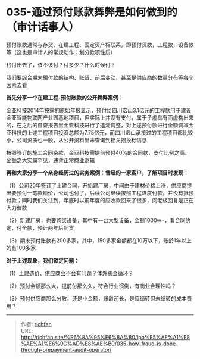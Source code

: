 # 035-通过预付账款舞弊是如何做到的（审计话事人）

预付账款通常与存货、在建工程、固定资产相联系，即预付货款，工程款，设备款等（这也是审计人的常规动作：划分款项性质）

钱付出去了，该不该付？付多少？什么时候付？

我们要综合期末预付款的结构、账龄、前后变动、甚至是供应商的数量分布等各个因素去看

**首先分享一个在建工程-预付账款的公开舞弊案例：**

金亚科技2014年披露的原始年报显示，预付给四川宏山3.1亿元的工程款用于建设金亚智能物联网产业园基地项目，但实际上并没有支付，属于子虚乌有而虚构出来的，在之后的自查报告里金亚科技进行了追溯调整，对上述预付款进行全额调减金亚科技的上述工程项目投资总额为7.75亿元，而四川宏山承接过的工程项目都比较小，公司资质也一般，从公开资料里未查询到相关招投标信息

按照签订的施工合同条款，金亚科技需提前预付40%的合同款，支付比例之高、金额之大实属罕见，违背正常商业逻辑

**再和大家分享一个亲身经历过的实务案例：曾经的一家客户，了解项目时发现：**

（1）公司20年签订了土建合同，开始建厂房，中间由于建材价格上涨，供应商提出要预付一笔款锁价，公司也付了，后续公司继续按照工程进度付款，并没有抵预付款；同时我们关注到，年底时以前年度的应收款回来了很多，问老板回复是正在大力催款

（2）新建厂房，也要购买设备，其中有一台大型设备，金额1000w+，看合同约定，付全款，预计两年后到货

（3）期末预付账款有200多家，其中，150多家金额都在10万以下，账龄1年以上的有100多家

**对于上述现象，我们锁定问题：**

（1）土建造价、供应商会不会有问题？体外资金循环？

（2）预付金额那么大，提前付那么久，符合行业惯例，有商业合理性吗？

（3）预付供应商那么分散，还是小金额，账龄还长，是应结转但未结转的成本费用？

---

> 作者: [richfan](https://richfan.site/)  
> URL: http://richfan.site/%E6%8A%95%E6%8A%80/ipo%E5%AE%A1%E8%AE%A1%E6%9C%AD%E8%AE%B0/035-how-fraud-is-done-through-prepayment-audit-operator/  

